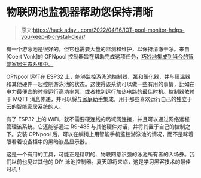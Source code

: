 # 物联网池监视器帮助您保持清晰

> 原文:[https://hack aday . com/2022/04/16/IOT-pool-monitor-helps-you-keep-it-crystal-clear/](https://hackaday.com/2022/04/16/iot-pool-monitor-helps-you-keep-it-crystal-clear/)

有一个游泳池是很好的，但它也需要大量的监测和维护，以保持清澈干净。来自[Coert Vonk]的 OPNpool 控制器旨在帮助完成这项任务，[巧妙地集成到当今的智能家居生态系统中。](https://github.com/cvonk/OPNpool)

OPNpool 运行在 ESP32 上，能够监控游泳池控制器、泵和氯化器，并与恒温器和其他硬件一起控制游泳池的状态。这使得该系统可以做一些有用的事情，比如在电力最便宜的时候运行高功率泵，或者找到运行加热电路的最佳时机。控制器依赖于 MQTT 消息传递，并可以将[与家庭助手](https://hackaday.com/2021/11/25/esp32-brings-air-purifier-online-with-home-assistant/)集成，用于那些喜欢运行自己的独立于云的智能家居系统的人。

有了 ESP32 上的 WiFi，就不需要硬连线的局域网连接，并且可以通过网络远程管理该系统。它还能够通过 RS-485 与其他硬件对话，并将其置于自己的控制之下。安装 OPNpool 后，可以在躺椅上用智能手机监控游泳池的情况，而不是眯着眼看着设备柜中的黑暗液晶显示器。

这是一个有用的工具，可能正是精明的、物联网意识强的泳池所有者的入场券。我们以前也见过其他的 DIY 泳池控制器。夏天即将来临，这是学习黑客技术的最佳时机！